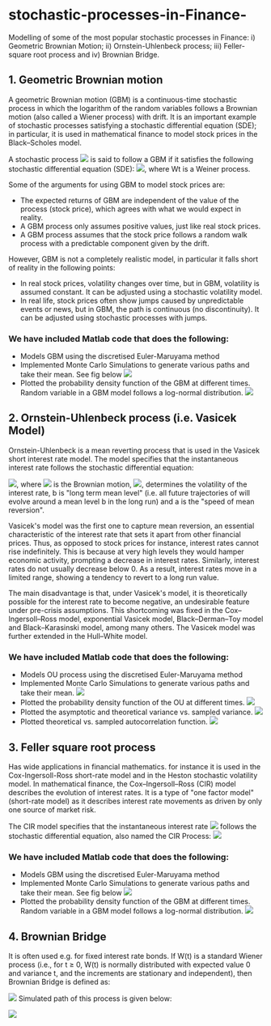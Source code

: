 # stochastic-processes-in-Finance-
Modelling of some of the most popular stochastic processes in Finance: i) Geometric Brownian Motion; ii) Ornstein-Uhlenbeck process; iii) Feller-square root process and iv) Brownian Bridge.

## 1. Geometric Brownian motion 
A geometric Brownian motion (GBM) is a continuous-time stochastic process in which the logarithm of the random variables follows a Brownian motion (also called a Wiener process) with drift. It is an important example of stochastic processes satisfying a stochastic differential equation (SDE); in particular, it is used in mathematical finance to model stock prices in the Black–Scholes model.

A stochastic process <img src="https://render.githubusercontent.com/render/math?math=S_{t}"> is said to follow a GBM if it satisfies the following stochastic differential equation (SDE): <img src="https://render.githubusercontent.com/render/math?math=dS_{t}=\mu S_{t}\,dt%2B\sigma S_{t}\,dW_{t}">, where Wt is a Weiner process.

Some of the arguments for using GBM to model stock prices are:

- The expected returns of GBM are independent of the value of the process (stock price), which agrees with what we would expect in reality.
- A GBM process only assumes positive values, just like real stock prices.
- A GBM process assumes that the stock price follows a random walk process with a predictable component given by the drift.

However, GBM is not a completely realistic model, in particular it falls short of reality in the following points:
- In real stock prices, volatility changes over time, but in GBM, volatility is assumed constant. It can be adjusted using a stochastic volatility model.
- In real life, stock prices often show jumps caused by unpredictable events or news, but in GBM, the path is continuous (no discontinuity). It can be adjusted using stochastic processes with jumps.

### We have included Matlab code that does the following:
- Models GBM using the discretised Euler-Maruyama method
- Implemented Monte Carlo Simulations to generate various paths and take their mean. See fig below
![](Images/gbm1.jpg)
- Plotted the probability density function of the GBM at different times. Random variable in a GBM model follows a log-normal distribution.
![](Images/gbm2.jpg)

## 2. Ornstein-Uhlenbeck process (i.e. Vasicek Model)
 Ornstein-Uhlenbeck is a mean reverting process that is used in the Vasicek short interest rate model. The model specifies that the instantaneous interest rate follows the stochastic differential equation: 
 
 <img src="https://render.githubusercontent.com/render/math?math={\displaystyle dr_{t}=a(b-r_{t})\,dt%2B\sigma \,dW_{t}}">,
 where <img src="https://render.githubusercontent.com/render/math?math=W_{t}"> is the Brownian motion, <img src="https://render.githubusercontent.com/render/math?math=\sigma">, determines the volatility of the interest rate, b is "long term mean level" (i.e. all future trajectories of will evolve around a mean level b in the long run) and a is the "speed of mean reversion".
 
Vasicek's model was the first one to capture mean reversion, an essential characteristic of the interest rate that sets it apart from other financial prices. Thus, as opposed to stock prices for instance, interest rates cannot rise indefinitely. This is because at very high levels they would hamper economic activity, prompting a decrease in interest rates. Similarly, interest rates do not usually decrease below 0. As a result, interest rates move in a limited range, showing a tendency to revert to a long run value.

The main disadvantage is that, under Vasicek's model, it is theoretically possible for the interest rate to become negative, an undesirable feature under pre-crisis assumptions. This shortcoming was fixed in the Cox–Ingersoll–Ross model, exponential Vasicek model, Black–Derman–Toy model and Black–Karasinski model, among many others. The Vasicek model was further extended in the Hull–White model. 

### We have included Matlab code that does the following:
- Models OU process using the discretised Euler-Maruyama method
- Implemented Monte Carlo Simulations to generate various paths and take their mean. 
![](Images/OU1.jpg)
- Plotted the probability density function of the OU at different times. 
![](Images/OU4.jpg)
- Plotted the asymptotic and theoretical variance vs. sampled variance.
![](Images/OU2.jpg) 
- Plotted theoretical vs. sampled autocorrelation function.
![](Images/OU3.jpg) 

## 3. Feller square root process 
Has wide applications in financial mathematics. for instance it is used in the Cox-Ingersoll-Ross short-rate model and in the Heston stochastic volatility model.
In mathematical finance, the Cox–Ingersoll–Ross (CIR) model describes the evolution of interest rates. It is a type of "one factor model" (short-rate model) as it describes interest rate movements as driven by only one source of market risk. 

The CIR model specifies that the instantaneous interest rate <img src="https://render.githubusercontent.com/render/math?math=r_{t}"> follows the stochastic differential equation, also named the CIR Process:
<img src="https://render.githubusercontent.com/render/math?math=dr_{t}=a(b-r_{t})\,dt%2B\sigma {\sqrt  {r_{t}}}\,dW_{t}">

 ### We have included Matlab code that does the following:
- Models GBM using the discretised Euler-Maruyama method
- Implemented Monte Carlo Simulations to generate various paths and take their mean. See fig below
![](Images/fsr1.png)
- Plotted the probability density function of the GBM at different times. Random variable in a GBM model follows a log-normal distribution.
![](Images/fsr2.jpg)

## 4. Brownian Bridge
It is often used e.g. for fixed interest rate bonds. If W(t) is a standard Wiener process (i.e., for t ≥ 0, W(t) is normally distributed with expected value 0 and variance t, and the increments are stationary and independent), then Brownian Bridge is defined as:

<img src="https://render.githubusercontent.com/render/math?math={\displaystyle B(t)=W(t)-{\frac {t}{T}}W(T)\,}">
Simulated path of this process is given below:

![](Images/bb1.png)




